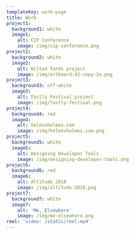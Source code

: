 ```yaml
---
templateKey: work-page
title: Work
project1:
  background1: white
  image1:
    alt: CIP Conference
    image: /img/cip-conference.png
project2:
  background2: white
  image2:
    alt: Wilted Yards project
    image: /img/artboard-43-copy-3x.png
project3:
  background3: off-white
  image3:
    alt: Fastly Festival project
    image: /img/fastly-festival.png
project4:
  background4: red
  image4:
    alt: helenvholmes.com
    image: /img/helenvholmes.com.png
project5:
  background5: white
  image5:
    alt: Designing Developer Tools
    image: /img/designing-developer-tools.png
project6:
  background6: red
  image6:
    alt: Altitude 2018
    image: /img/altitude-2018.png
project7:
  background7: white
  image7:
    alt: 'Me, Elsewhere'
    image: /img/me-elsewhere.png
reel: 'video: /static/reel.mp4'
---
```


